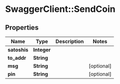 # SwaggerClient::SendCoin

## Properties
Name | Type | Description | Notes
------------ | ------------- | ------------- | -------------
**satoshis** | **Integer** |  | 
**to_addr** | **String** |  | 
**msg** | **String** |  | [optional] 
**pin** | **String** |  | [optional] 



